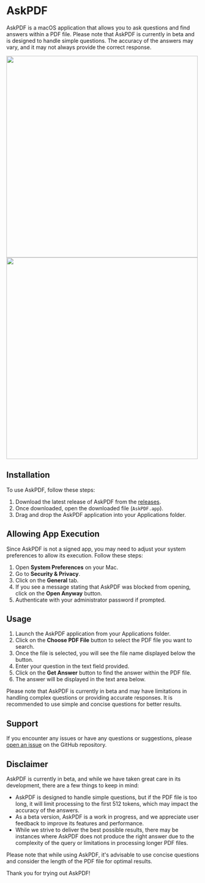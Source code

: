 # AskPDF

AskPDF is a macOS application that allows you to ask questions and find answers within a PDF file. Please note that AskPDF is currently in beta and is designed to handle simple questions. The accuracy of the answers may vary, and it may not always provide the correct response.

<p float="left">
  <img src="https://github-production-user-asset-6210df.s3.amazonaws.com/53428109/253675739-8216cd60-0f69-4fb9-b55a-b1dbfd327b44.png" width="500" height="526" />
  <img src="https://github-production-user-asset-6210df.s3.amazonaws.com/53428109/253675737-603a3596-befa-4316-8e9a-32b686829238.png" width="500" height="526" />
</p>

## Installation

To use AskPDF, follow these steps:

1. Download the latest release of AskPDF from the [releases](https://github.com/swaminathan103/AskPDF/releases/).
2. Once downloaded, open the downloaded file (`AskPDF.app`).
3. Drag and drop the AskPDF application into your Applications folder.

## Allowing App Execution

Since AskPDF is not a signed app, you may need to adjust your system preferences to allow its execution. Follow these steps:

1. Open **System Preferences** on your Mac.
2. Go to **Security & Privacy**.
3. Click on the **General** tab.
4. If you see a message stating that AskPDF was blocked from opening, click on the **Open Anyway** button.
5. Authenticate with your administrator password if prompted.

## Usage

1. Launch the AskPDF application from your Applications folder.
2. Click on the **Choose PDF File** button to select the PDF file you want to search.
3. Once the file is selected, you will see the file name displayed below the button.
4. Enter your question in the text field provided.
5. Click on the **Get Answer** button to find the answer within the PDF file.
6. The answer will be displayed in the text area below.

Please note that AskPDF is currently in beta and may have limitations in handling complex questions or providing accurate responses. It is recommended to use simple and concise questions for better results.

## Support

If you encounter any issues or have any questions or suggestions, please [open an issue](https://github.com/swaminathan103/AskPDF/issues) on the GitHub repository.

## Disclaimer

AskPDF is currently in beta, and while we have taken great care in its development, there are a few things to keep in mind:

- AskPDF is designed to handle simple questions, but if the PDF file is too long, it will limit processing to the first 512 tokens, which may impact the accuracy of the answers.
- As a beta version, AskPDF is a work in progress, and we appreciate user feedback to improve its features and performance.
- While we strive to deliver the best possible results, there may be instances where AskPDF does not produce the right answer due to the complexity of the query or limitations in processing longer PDF files.

Please note that while using AskPDF, it's advisable to use concise questions and consider the length of the PDF file for optimal results.

Thank you for trying out AskPDF!


